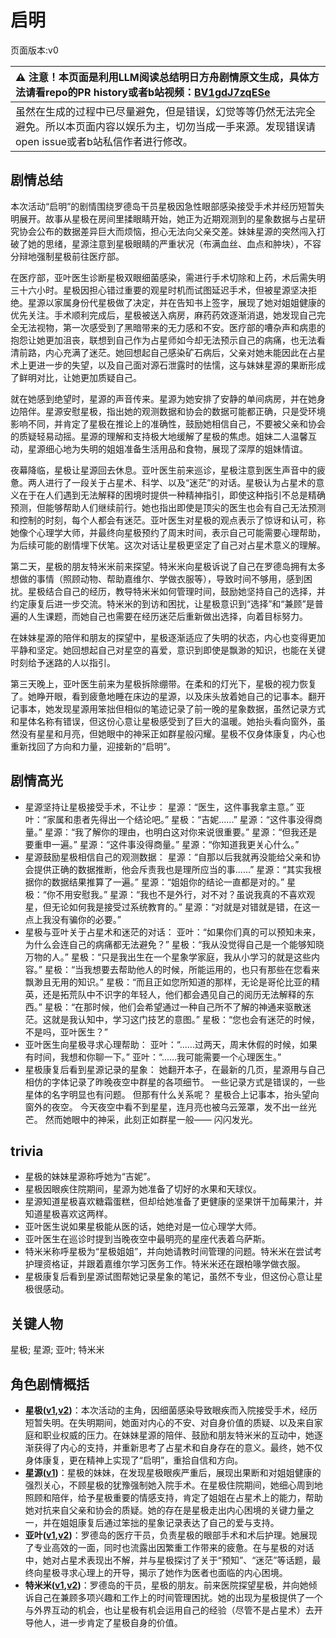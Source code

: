 # 启明
页面版本:v0
 

| :warning: 注意！本页面是利用LLM阅读总结明日方舟剧情原文生成，具体方法请看repo的PR history或者b站视频：[BV1gdJ7zqESe](https://www.bilibili.com/video/BV1gdJ7zqESe/)         |
|:----------------------------|
| 虽然在生成的过程中已尽量避免，但是错误，幻觉等等仍然无法完全避免。所以本页面内容以娱乐为主，切勿当成一手来源。发现错误请open issue或者b站私信作者进行修改。|



## 剧情总结
本次活动“启明”的剧情围绕罗德岛干员星极因急性眼部感染接受手术并经历短暂失明展开。故事从星极在房间里揉眼睛开始，她正为近期观测到的星象数据与占星研究协会公布的数据差异巨大而烦恼，担心无法向父亲交差。妹妹星源的突然闯入打破了她的思绪，星源注意到星极眼睛的严重状况（布满血丝、血点和肿块），不容分辩地强制星极前往医疗部。

在医疗部，亚叶医生诊断星极双眼细菌感染，需进行手术切除和上药，术后需失明三十六小时。星极因担心错过重要的观星时机而试图延迟手术，但被星源坚决拒绝。星源以家属身份代星极做了决定，并在告知书上签字，展现了她对姐姐健康的优先关注。手术顺利完成后，星极被送入病房，麻药药效逐渐消退，她发现自己完全无法视物，第一次感受到了黑暗带来的无力感和不安。医疗部的嘈杂声和病患的抱怨让她更加沮丧，联想到自己作为占星师如今却无法预示自己的病痛，也无法看清前路，内心充满了迷茫。她回想起自己感染矿石病后，父亲对她未能因此在占星术上更进一步的失望，以及自己面对源石泄露时的怯懦，这与妹妹星源的果断形成了鲜明对比，让她更加质疑自己。

就在她感到绝望时，星源的声音传来。星源为她安排了安静的单间病房，并在她身边陪伴。星源安慰星极，指出她的观测数据和协会的数据可能都正确，只是受环境影响不同，并肯定了星极在推论上的准确性，鼓励她相信自己，不要被父亲和协会的质疑轻易动摇。星源的理解和支持极大地缓解了星极的焦虑。姐妹二人温馨互动，星源细心地为失明的姐姐准备生活用品和食物，展现了深厚的姐妹情谊。

夜幕降临，星极让星源回去休息。亚叶医生前来巡诊，星极注意到医生声音中的疲惫。两人进行了一段关于占星术、科学、以及“迷茫”的对话。星极认为占星术的意义在于在人们遇到无法解释的困境时提供一种精神指引，即使这种指引不总是精确预测，但能够帮助人们继续前行。她也指出即使是顶尖的医生也会有自己无法预测和控制的时刻，每个人都会有迷茫。亚叶医生对星极的观点表示了惊讶和认可，称她像个心理学大师，并最终向星极预约了周末时间，表示自己可能需要心理帮助，为后续可能的剧情埋下伏笔。这次对话让星极更坚定了自己对占星术意义的理解。

第二天，星极的朋友特米米前来探望。特米米向星极诉说了自己在罗德岛拥有太多想做的事情（照顾动物、帮助嘉维尔、学做衣服等），导致时间不够用，感到困扰。星极结合自己的经历，教导特米米如何管理时间，鼓励她坚持自己的选择，并约定康复后进一步交流。特米米的到访和困扰，让星极意识到“选择”和“兼顾”是普遍的人生课题，而她自己也需要在经历迷茫后重新做出选择，向着目标努力。

在妹妹星源的陪伴和朋友的探望中，星极逐渐适应了失明的状态，内心也变得更加平静和坚定。她回想起自己对星空的喜爱，意识到即使是飘渺的知识，也能在关键时刻给予迷路的人以指引。

第三天晚上，亚叶医生前来为星极拆除绷带。在柔和的灯光下，星极的视力恢复了。她睁开眼，看到疲惫地睡在床边的星源，以及床头放着她自己的记事本。翻开记事本，她发现星源用笨拙但相似的笔迹记录了前一晚的星象数据，虽然记录方式和星体名称有错误，但这份心意让星极感受到了巨大的温暖。她抬头看向窗外，虽然没有星星和月亮，但她眼中的神采正如群星般闪耀。星极不仅身体康复，内心也重新找回了方向和力量，迎接新的“启明”。
## 剧情高光
*   星源坚持让星极接受手术，不让步：
    星源：“医生，这件事我拿主意。”
    亚叶：“家属和患者先得出一个结论吧。”
    星极：“吉妮......”
    星源：“这件事没得商量。”
    星源：“我了解你的理由，也明白这对你来说很重要。”
    星源：“但我还是要重申一遍。”
    星源：“这件事没得商量。”
    星源：“你知道我更关心什么。”
*   星源鼓励星极相信自己的观测数据：
    星源：“自那以后我就再没能给父亲和协会提供正确的数据推断，他会斥责我也是理所应当的事......”
    星源：“其实我根据你的数据结果推算了一遍。”
    星源：“姐姐你的结论一直都是对的。”
    星极：“你不用安慰我。”
    星源：“我也不是外行，对不对？虽说我真的不喜欢观星，但无论如何我是接受过系统教育的。”
    星源：“对就是对错就是错，在这一点上我没有骗你的必要。”
*   星极与亚叶关于占星术和迷茫的对话：
    亚叶：“如果你们真的可以预知未来，为什么会连自己的病痛都无法避免？”
    星极：“我从没觉得自己是一个能够知晓万物的人。”
    星极：“只是我出生在一个星象学家庭，我从小学习的就是这些内容。”
    星极：“当我想要去帮助他人的时候，所能运用的，也只有那些在您看来飘渺且无用的知识。”
    星极：“而且正如您所知道的那样，无论是哥伦比亚的精英，还是拓荒队中不识字的年轻人，他们都会遇见自己的阅历无法解释的东西。”
    星极：“在那时候，他们会希望通过一种自己所不了解的神通来驱散迷茫。这就是我认知中，学习这门技艺的意图。”
    星极：“您也会有迷茫的时候，不是吗，亚叶医生？”
*   亚叶医生向星极寻求心理帮助：
    亚叶：“......过两天，周末休假的时候，如果有时间，我想和你聊一下。”
    亚叶：“......我可能需要一个心理医生。”
*   星极康复后看到星源记录的星象：
    她翻开本子，在最新的几页，星源用与自己相仿的字体记录了昨晚夜空中群星的各项细节。
    一些记录方式是错误的，一些星体的名字明显也有问题。
    但那有什么关系呢？
    星极合上记事本，抬头望向窗外的夜空。
    今天夜空中看不到星星，连月亮也被乌云笼罩，发不出一丝光芒。
    然而她眼中的神采，此刻正如群星一般——
    闪闪发光。
## trivia
*   星极的妹妹星源称呼她为“吉妮”。
*   星极因眼疾住院期间，星源为她准备了切好的水果和天球仪。
*   星源知道星极喜欢糖霜蛋糕，但却给她准备了更健康的坚果饼干加莓果汁，并知道星极喜欢这两样。
*   亚叶医生说如果星极能从医的话，她绝对是一位心理学大师。
*   亚叶医生在巡诊时提到当晚夜空中最明亮的星座代表着乌萨斯。
*   特米米称呼星极为“星极姐姐”，并向她请教时间管理的问题。特米米在尝试考护理资格证，并跟着嘉维尔学习医务工作。特米米还在跟柏喙学做衣服。
*   星极康复后看到星源试图帮她记录星象的笔记，虽然不专业，但这份心意让星极很感动。
## 关键人物
星极; 星源; 亚叶; 特米米
## 角色剧情概括
-   **星极([v1](../chars/char_274_astesi.md),[v2](../char_v3/char_274_astesi.md))**：本次活动的主角，因细菌感染导致眼疾而入院接受手术，经历短暂失明。在失明期间，她面对内心的不安、对自身价值的质疑、以及来自家庭和职业权威的压力。在妹妹星源的陪伴、鼓励和朋友特米米的互动中，她逐渐获得了内心的支持，并重新思考了占星术和自身存在的意义。最终，她不仅身体康复，更在精神上实现了“启明”，重拾自信和方向。
-   **星源([v1](../chars/char_135_halo.md))**：星极的妹妹，在发现星极眼疾严重后，展现出果断和对姐姐健康的强烈关心，不顾星极的犹豫强制她入院手术。在星极住院期间，她细心周到地照顾和陪伴，给予星极重要的情感支持，肯定了姐姐在占星术上的能力，帮助她对抗来自父亲和协会的质疑。她的存在是星极走出内心困境的关键力量之一，并在姐姐康复后通过笨拙的星象记录表达了自己的爱与支持。
-   **亚叶([v1](../chars/char_345_folnic.md),[v2](../char_v3/char_345_folnic.md))**：罗德岛的医疗干员，负责星极的眼部手术和术后护理。她展现了专业高效的一面，同时也流露出因繁重工作带来的疲惫。在与星极的对话中，她对占星术表现出不解，并与星极探讨了关于“预知”、“迷茫”等话题，最终向星极寻求心理上的开导，揭示了她作为医者也面临的内心困境。
-   **特米米([v1](../chars/char_411_tomimi.md),[v2](../char_v3/char_411_tomimi.md))**：罗德岛的干员，星极的朋友。前来医院探望星极，并向她倾诉自己在兼顾多项兴趣和工作上的时间管理困扰。她的出现为星极提供了一个与外界互动的机会，也让星极有机会运用自己的经验（尽管不是占星术）去开导他人，进一步肯定了星极自身的价值。